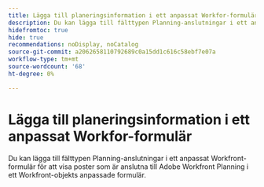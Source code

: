```yaml
---
title: Lägga till planeringsinformation i ett anpassat Workfor-formulär
description: Du kan lägga till fälttypen Planning-anslutningar i ett anpassat Workfront-formulär för att visa poster som är anslutna till Adobe Workfront Planning i ett Workfront-objekts anpassade formulär.
hidefromtoc: true
hide: true
recommendations: noDisplay, noCatalog
source-git-commit: a2062658110792689c0a15dd1c616c58ebf7e07a
workflow-type: tm+mt
source-wordcount: '68'
ht-degree: 0%

---
```



<!--update the metadata with real information-->
<!--add this to the TOC and miniTOC when it releases live-->

# Lägga till planeringsinformation i ett anpassat Workfor-formulär

Du kan lägga till fälttypen Planning-anslutningar i ett anpassat Workfront-formulär för att visa poster som är anslutna till Adobe Workfront Planning i ett Workfront-objekts anpassade formulär.

